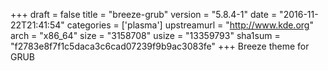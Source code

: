 +++
draft = false
title = "breeze-grub"
version = "5.8.4-1"
date = "2016-11-22T21:41:54"
categories = ['plasma']
upstreamurl = "http://www.kde.org"
arch = "x86_64"
size = "3158708"
usize = "13359793"
sha1sum = "f2783e8f7f1c5daca3c6cad07239f9b9ac3083fe"
+++
Breeze theme for GRUB
